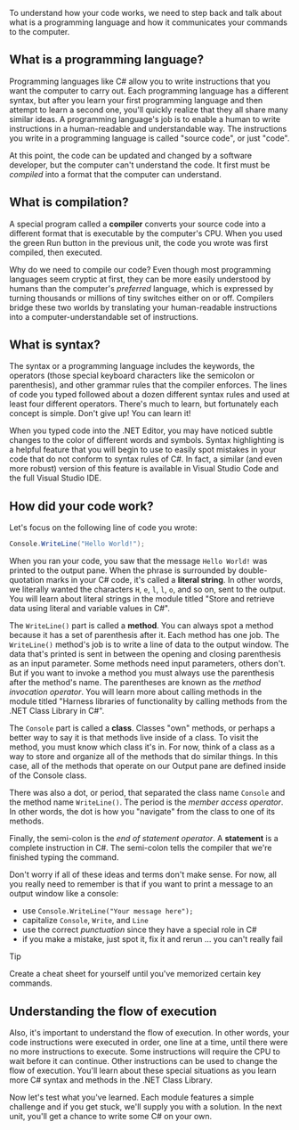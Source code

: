 To understand how your code works, we need to step back and talk about what is a programming language and how it communicates your commands to the computer.

## What is a programming language?

Programming languages like C# allow you to write instructions that you want the computer to carry out.  Each programming language has a different syntax, but after you learn your first programming language and then attempt to learn a second one, you'll quickly realize that they all share many similar ideas.  A programming language's job is to enable a human to write instructions in a human-readable and understandable way.  The instructions you write in a programming language is called "source code", or just "code".

At this point, the code can be updated and changed by a software developer, but the computer can't understand the code.  It first must be *compiled* into a format that the computer can understand.

## What is compilation?

A special program called a **compiler** converts your source code into a different format that is executable by the computer's CPU.  When you used the green Run button in the previous unit, the code you wrote was first compiled, then executed.

Why do we need to compile our code?  Even though most programming languages seem cryptic at first, they can be more easily understood by humans than the computer's *preferred* language, which is expressed by turning thousands or millions of tiny switches either on or off.  Compilers bridge these two worlds by translating your human-readable instructions into a computer-understandable set of instructions.

## What is syntax?

The syntax or a programming language includes the keywords, the operators (those special keyboard characters like the semicolon or parenthesis), and other grammar rules that the compiler enforces.  The lines of code you typed followed about a dozen different syntax rules and used at least four different operators.  There's much to learn, but fortunately each concept is simple.  Don't give up!  You can learn it!

When you typed code into the .NET Editor, you may have noticed subtle changes to the color of different words and symbols.  Syntax highlighting is a helpful feature that you will begin to use to easily spot mistakes in your code that do not conform to syntax rules of C#.  In fact, a similar (and even more robust) version of this feature is available in Visual Studio Code and the full Visual Studio IDE.

## How did your code work?

Let's focus on the following line of code you wrote:

```csharp
Console.WriteLine("Hello World!");
```

When you ran your code, you saw that the message `Hello World!` was printed to the output pane.  When the phrase is surrounded by double-quotation marks in your C# code, it's called a **literal string**.  In other words, we literally wanted the characters `H`, `e`, `l`, `l`, `o`, and so on, sent to the output.  You will learn about literal strings in the module titled "Store and retrieve data using literal and variable values in C#".

The `WriteLine()` part is called a **method**.  You can always spot a method because it has a set of parenthesis after it.  Each method has one job.  The `WriteLine()` method's job is to write a line of data to the output window.  The data that's printed is sent in between the opening and closing parenthesis as an input parameter.  Some methods need input parameters, others don't.  But if you want to invoke a method you must always use the parenthesis after the method's name.  The parentheses are known as the *method invocation operator*.  You will learn more about calling methods in the module titled "Harness libraries of functionality by calling methods from the .NET Class Library in C#".

The `Console` part is called a **class**.  Classes "own" methods, or perhaps a better way to say it is that methods live inside of a class.  To visit the method, you must know which class it's in.  For now, think of a class as a way to store and organize all of the methods that do similar things.  In this case, all of the methods that operate on our Output pane are defined inside of the Console class.

There was also a dot, or period, that separated the class name `Console` and the method name `WriteLine()`.  The period is the *member access operator*.  In other words, the dot is how you "navigate" from the class to one of its methods.

Finally, the semi-colon is the *end of statement operator*.  A **statement** is a complete instruction in C#.  The semi-colon tells the compiler that we're finished typing the command.

Don't worry if all of these ideas and terms don't make sense.  For now, all you really need to remember is that if you want to print a message to an output window like a console:

- use `Console.WriteLine("Your message here");`
- capitalize `Console`, `Write`, and `Line`
- use the correct *punctuation* since they have a special role in C#
- if you make a mistake, just spot it, fix it and rerun ... you can't really fail

> [!TIP]
> Create a cheat sheet for yourself until you've memorized certain key commands.

## Understanding the flow of execution

Also, it's important to understand the flow of execution.  In other words, your code instructions were executed in order, one line at a time, until there were no more instructions to execute.  Some instructions will require the CPU to wait before it can continue.  Other  instructions can be used to change the flow of execution.  You'll learn about these special situations as you learn more C# syntax and methods in the .NET Class Library.

Now let's test what you've learned.  Each module features a simple challenge and if you get stuck, we'll supply you with a solution.  In the next unit, you'll get a chance to write some C# on your own.